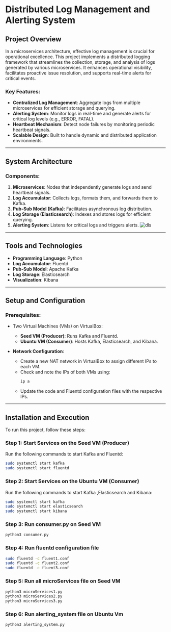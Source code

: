 # Distributed Log Management and Alerting System

## Project Overview

In a microservices architecture, effective log management is crucial for operational excellence. This project implements a distributed logging framework that streamlines the collection, storage, and analysis of logs generated by various microservices. It enhances operational visibility, facilitates proactive issue resolution, and supports real-time alerts for critical events.

### Key Features:
- **Centralized Log Management**: Aggregate logs from multiple microservices for efficient storage and querying.
- **Alerting System**: Monitor logs in real-time and generate alerts for critical log levels (e.g., ERROR, FATAL).
- **Heartbeat Mechanism**: Detect node failures by monitoring periodic heartbeat signals.
- **Scalable Design**: Built to handle dynamic and distributed application environments.

---

## System Architecture

### Components:
1. **Microservices**: Nodes that independently generate logs and send heartbeat signals.
2. **Log Accumulator**: Collects logs, formats them, and forwards them to Kafka.
3. **Pub-Sub Model (Kafka)**: Facilitates asynchronous log distribution.
4. **Log Storage (Elasticsearch)**: Indexes and stores logs for efficient querying.
5. **Alerting System**: Listens for critical logs and triggers alerts.
![dls](https://github.com/user-attachments/assets/d5d65f05-2539-4df3-a062-0129bfad4e46)
---

## Tools and Technologies

- **Programming Language**: Python
- **Log Accumulator**: Fluentd
- **Pub-Sub Model**: Apache Kafka
- **Log Storage**: Elasticsearch
- **Visualization**: Kibana

---

## Setup and Configuration

### Prerequisites:
- Two Virtual Machines (VMs) on VirtualBox:
  - **Seed VM (Producer)**: Runs Kafka and Fluentd.
  - **Ubuntu VM (Consumer)**: Hosts Kafka, Elasticsearch, and Kibana.

- **Network Configuration**:
  - Create a new NAT network in VirtualBox to assign different IPs to each VM.
  - Check and note the IPs of both VMs using:
    ```bash
    ip a
    ```
  - Update the code and Fluentd configuration files with the respective IPs.

---

## Installation and Execution

To run this project, follow these steps:

### Step 1: Start Services on the Seed VM (Producer)
Run the following commands to start Kafka and Fluentd:
```bash
sudo systemctl start kafka
sudo systemctl start fluentd
```
### Step 2: Start Services on the Ubuntu VM (Consumer)
Run the following commands to start Kafka ,Elasticsearch and Kibana:
```bash
sudo systemctl start kafka 
sudo systemctl start elasticsearch 
sudo systemctl start kibana
```
### Step 3: Run consumer.py on Seed VM
```bash
python3 consumer.py
```
### Step 4: Run fluentd configuration file
```bash
sudo fluentd -c fluent1.conf
sudo fluentd -c fluent2.conf
sudo fluentd -c fluent3.conf
```
### Step 5: Run all microServices file on Seed VM 
```bash
python3 microServices1.py
python3 microServices2.py
python3 microServices3.py
```
### Step 6: Run alerting_system file on Ubuntu Vm
```bash
python3 alerting_system.py
```
